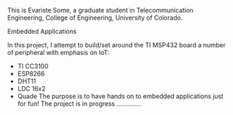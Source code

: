 This is Evariste Some, 
a graduate student in Telecommunication Engineering, College of Engineering, University of Colorado.

Embedded Applications

In this project, I attempt to build/set around the TI MSP432 board a number of peripheral with emphasis on IoT:
 - TI CC3100
 - ESP8266
 - DHT11
 - LDC 16x2
 - Quade
The purpose is to have hands on to embedded applications just for fun! 
The project is in progress ..............
